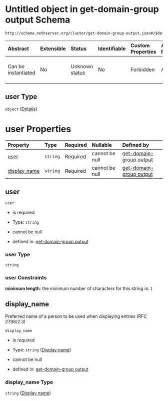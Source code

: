 # Untitled object in get-domain-group output Schema

```txt
http://schema.nethserver.org/cluster/get-domain-group-output.json#/$defs/user
```



| Abstract            | Extensible | Status         | Identifiable | Custom Properties | Additional Properties | Access Restrictions | Defined In                                                                                    |
| :------------------ | :--------- | :------------- | :----------- | :---------------- | :-------------------- | :------------------ | :-------------------------------------------------------------------------------------------- |
| Can be instantiated | No         | Unknown status | No           | Forbidden         | Allowed               | none                | [get-domain-group-output.json\*](cluster/get-domain-group-output.json "open original schema") |

## user Type

`object` ([Details](get-domain-group-output-defs-user.md))

# user Properties

| Property                       | Type     | Required | Nullable       | Defined by                                                                                                                                                                                      |
| :----------------------------- | :------- | :------- | :------------- | :---------------------------------------------------------------------------------------------------------------------------------------------------------------------------------------------- |
| [user](#user)                  | `string` | Required | cannot be null | [get-domain-group output](get-domain-group-output-defs-user-properties-user.md "http://schema.nethserver.org/cluster/get-domain-group-output.json#/$defs/user/properties/user")                 |
| [display\_name](#display_name) | `string` | Required | cannot be null | [get-domain-group output](get-domain-group-output-defs-user-properties-display-name.md "http://schema.nethserver.org/cluster/get-domain-group-output.json#/$defs/user/properties/display_name") |

## user



`user`

* is required

* Type: `string`

* cannot be null

* defined in: [get-domain-group output](get-domain-group-output-defs-user-properties-user.md "http://schema.nethserver.org/cluster/get-domain-group-output.json#/$defs/user/properties/user")

### user Type

`string`

### user Constraints

**minimum length**: the minimum number of characters for this string is: `1`

## display\_name

Preferred name of a person to be used when displaying entries (RFC 2798/2.3)

`display_name`

* is required

* Type: `string` ([Display name](get-domain-group-output-defs-user-properties-display-name.md))

* cannot be null

* defined in: [get-domain-group output](get-domain-group-output-defs-user-properties-display-name.md "http://schema.nethserver.org/cluster/get-domain-group-output.json#/$defs/user/properties/display_name")

### display\_name Type

`string` ([Display name](get-domain-group-output-defs-user-properties-display-name.md))
